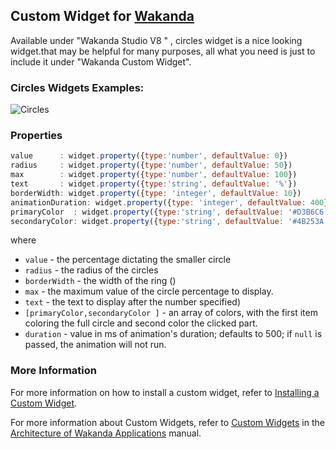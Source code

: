 ## Custom Widget for [Wakanda](http://wakanda.org)

Available under "Wakanda Studio V8 " , circles widget is a nice looking widget.that may be helpful for many purposes, all what you need is  just to include it under "Wakanda Custom Widget". 
### Circles Widgets Examples:

![Circles](http://lugolabs.com/static/circles.png)

### Properties
```js
value      : widget.property({type:'number', defaultValue: 0})
radius     : widget.property({type:'number', defaultValue: 50})
max        : widget.property({type:'number', defaultValue: 100})
text       : widget.property({type:'string', defaultValue: '%'})
borderWidth: widget.property({type: 'integer', defaultValue: 10})
animationDuration: widget.property({type: 'integer', defaultValue: 400})
primaryColor  : widget.property({type:'string', defaultValue: '#D3B6C6'})
secondaryColor: widget.property({type:'string', defaultValue: '#4B253A'})

```

where


* `value` 	- the percentage dictating the smaller circle
* `radius` 			- the radius of the circles
* `borderWidth` 			- the width of the ring ()
* `max`			- the maximum value of the circle percentage to display. 
* `text` 				- the text to display after the number  specified)
* `[primaryColor,secondaryColor ]` - an array of colors, with the first item coloring the full circle and second color  the clicked part. 
* `duration` 		- value in ms of animation's duration; defaults to 500; if `null` is passed, the animation will not run.


### More Information
For more information on how to install a custom widget, refer to [Installing a Custom Widget](http://doc.wakanda.org/WakandaStudio0/help/Title/en/page3869.html#1027761).

For more information about Custom Widgets, refer to [Custom Widgets](http://doc.wakanda.org/Wakanda0.v5/help/Title/en/page3863.html "Custom Widgets") in the [Architecture of Wakanda Applications](http://doc.wakanda.org/Wakanda0.v5/help/Title/en/page3844.html "Architecture of Wakanda Applications") manual.
